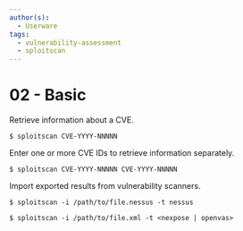 ```yaml
---
author(s):
  - Userware
tags:
  - vulnerability-assessment
  - sploitscan
---
```

# 02 - Basic

Retrieve information about a CVE.

```
$ sploitscan CVE-YYYY-NNNNN
```

Enter one or more CVE IDs to retrieve information separately.

```
$ sploitscan CVE-YYYY-NNNNN CVE-YYYY-NNNNN
```

Import exported results from vulnerability scanners.

```
$ sploitscan -i /path/to/file.nessus -t nessus

$ sploitscan -i /path/to/file.xml -t <nexpose | openvas>
```